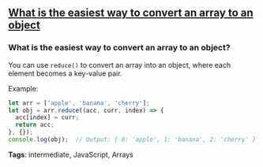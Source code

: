 ## [What is the easiest way to convert an array to an object](#what-is-the-easiest-way-to-convert-an-array-to-an-object)

### What is the easiest way to convert an array to an object?

You can use `reduce()` to convert an array into an object, where each element becomes a key-value pair.

Example:

```javascript
let arr = ['apple', 'banana', 'cherry'];
let obj = arr.reduce((acc, curr, index) => {
  acc[index] = curr;
  return acc;
}, {});
console.log(obj);  // Output: { 0: 'apple', 1: 'banana', 2: 'cherry' }
```

**Tags**: intermediate, JavaScript, Arrays


